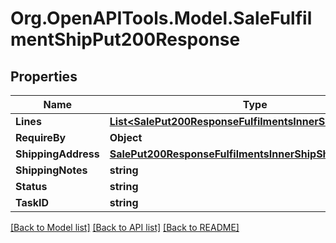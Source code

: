 # Org.OpenAPITools.Model.SaleFulfilmentShipPut200Response

## Properties

Name | Type | Description | Notes
------------ | ------------- | ------------- | -------------
**Lines** | [**List&lt;SalePut200ResponseFulfilmentsInnerShipLinesInner&gt;**](SalePut200ResponseFulfilmentsInnerShipLinesInner.md) |  | [optional] 
**RequireBy** | **Object** |  | [optional] 
**ShippingAddress** | [**SalePut200ResponseFulfilmentsInnerShipShippingAddress**](SalePut200ResponseFulfilmentsInnerShipShippingAddress.md) |  | [optional] 
**ShippingNotes** | **string** |  | [optional] 
**Status** | **string** |  | [optional] 
**TaskID** | **string** |  | [optional] 

[[Back to Model list]](../README.md#documentation-for-models) [[Back to API list]](../README.md#documentation-for-api-endpoints) [[Back to README]](../README.md)

